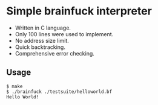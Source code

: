 # Simple brainfuck interpreter

- Written in C language.
- Only 100 lines were used to implement.
- No address size limit.
- Quick backtracking.
- Comprehensive error checking.

## Usage

```shell
$ make
$ ./brainfuck ./testsuite/helloworld.bf
Hello World!
```
